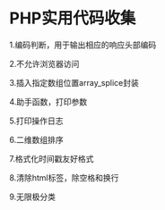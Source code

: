 # PHP实用代码收集
1.编码判断，用于输出相应的响应头部编码

2.不允许浏览器访问

3.插入指定数组位置array_splice封装

4.助手函数，打印参数

5.打印操作日志

6.二维数组排序

7.格式化时间戳友好格式

8.清除html标签，除空格和换行

9.无限极分类
